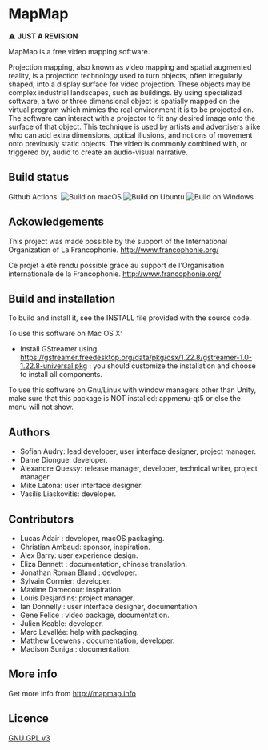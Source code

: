MapMap
====== 

:warning: **JUST A REVISION**

MapMap is a free video mapping software.

Projection mapping, also known as video mapping and spatial augmented
reality, is a projection technology used to turn objects, often
irregularly shaped, into a display surface for video projection.
These objects may be complex industrial landscapes, such as buildings.
By using specialized software, a two or three dimensional object is
spatially mapped on the virtual program which mimics the real
environment it is to be projected on. The software can interact with a
projector to fit any desired image onto the surface of that object.
This technique is used by artists and advertisers alike who can add
extra dimensions, optical illusions, and notions of movement onto
previously static objects. The video is commonly combined with, or
triggered by, audio to create an audio-visual narrative.


Build status
---------------

Github Actions: ![Build on macOS](https://github.com/mapmapteam/mapmap/workflows/Build%20on%20macOS/badge.svg) ![Build on Ubuntu](https://github.com/mapmapteam/mapmap/workflows/Build%20on%20Ubuntu/badge.svg) ![Build on Windows](https://github.com/mapmapteam/mapmap/workflows/Build%20on%20Windows/badge.svg)

<!-- Travis CI: [![Build on Linux and macOS](https://travis-ci.org/mapmapteam/mapmap.svg?branch=develop)](https://travis-ci.org/mapmapteam/mapmap) [![Build on Windows](https://ci.appveyor.com/api/projects/status/5b2ww0n8m8s9p55c?svg=true)](https://ci.appveyor.com/project/baydam/mapmap) -->

Ackowledgements
---------------
This project was made possible by the support of the International
Organization of La Francophonie.
http://www.francophonie.org/

Ce projet a été rendu possible grâce au support de l'Organisation
internationale de la Francophonie.
http://www.francophonie.org/

Build and installation
----------------------
To build and install it, see the INSTALL file provided with the source code.

To use this software on Mac OS X:
* Install GStreamer using https://gstreamer.freedesktop.org/data/pkg/osx/1.22.8/gstreamer-1.0-1.22.8-universal.pkg : you should customize the installation and choose to install all components.

To use this software on Gnu/Linux with window managers other than Unity, 
make sure that this package is NOT installed: appmenu-qt5
or else the menu will not show.

Authors
-------
* Sofian Audry: lead developer, user interface designer, project manager.
* Dame Diongue: developer.
* Alexandre Quessy: release manager, developer, technical writer, project manager.
* Mike Latona: user interface designer.
* Vasilis Liaskovitis: developer.

Contributors
------------
* Lucas Adair : developer, macOS packaging.
* Christian Ambaud: sponsor, inspiration.
* Alex Barry: user experience design.
* Eliza Bennett : documentation, chinese translation.
* Jonathan Roman Bland : developer.
* Sylvain Cormier: developer.
* Maxime Damecour: inspiration.
* Louis Desjardins: project manager.
* Ian Donnelly : user interface designer, documentation.
* Gene Felice : video package, documentation.
* Julien Keable: developer.
* Marc Lavallée: help with packaging.
* Matthew Loewens : documentation, developer.
* Madison Suniga : documentation.

More info
---------
Get more info from http://mapmap.info

Licence
---------
[GNU GPL v3](https://github.com/mapmapteam/mapmap/blob/develop/LICENSE)
